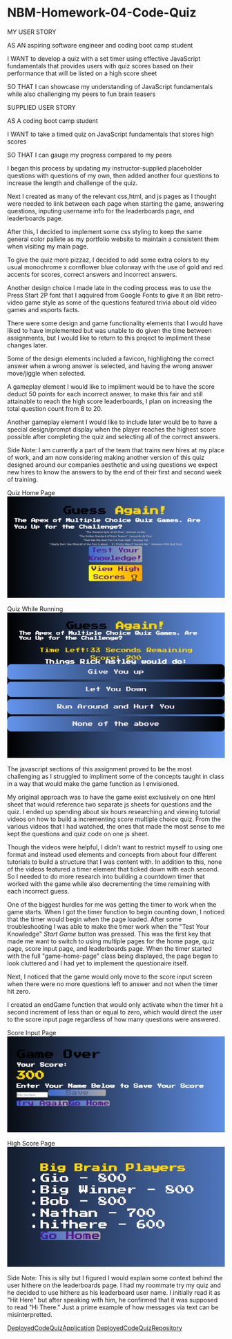 # NBM-Homework-04-Code-Quiz
MY USER STORY 

AS AN aspiring software engineer and coding boot camp student

I WANT to develop a quiz with a set timer using effective JavaScript fundamentals that provides users with quiz scores based on their performance that will be listed on a high score sheet

SO THAT I can showcase my understanding of JavaScript fundamentals while also challenging my peers to fun brain teasers

SUPPLIED USER STORY

AS A coding boot camp student

I WANT to take a timed quiz on JavaScript fundamentals that stores high scores

SO THAT I can gauge my progress compared to my peers

I began this process by updating my instructor-supplied placeholder questions with questions of my own, then added another four questions to increase the length and challenge of the quiz.

Next I created as many of the relevant css,html, and js pages as I thought were needed to link between each page when starting the game, answering questions, inputing username info for the leaderboards page, and leaderboards page.

After this, I decided to implement some css styling to keep the same general color pallete as my portfolio website to maintain a consistent them when visiting my main page.

To give the quiz more pizzaz, I decided to add some extra colors to my usual monochrome x cornflower blue colorway with the use of gold and red accents for scores, correct answers and incorrect answers.

Another design choice I made late in the coding process was to use the Press Start 2P font that I aqquired from Google Fonts to give it an 8bit retro-video game style as some of the questions featured trivia about old video games and esports facts.

There were some design and game functionality elements that I would have liked to have implemented but was unable to do given the time between assignments, but I would like to return to this project to impliment these changes later.

Some of the design elements included a favicon, highlighting the correct answer when a wrong answer is selected, and having the wrong answer move/jiggle when selected.

A gameplay element I would like to impliment would be to have the score deduct 50 points for each incorrect answer, to make this fair and still attainable to reach the high score leaderboards, I plan on increasing the total question count from 8 to 20.

Another gameplay element I would like to include later would be to have a special design/prompt display when the player reaches the highest score possible after completing the quiz and selecting all of the correct answers.

Side Note: I am currently a part of the team that trains new hires at my place of work, and am now considering making another version of this quiz designed around our companies aesthetic and using questions we expect new hires to know the answers to by the end of their first and second week of training.

Quiz Home Page
![DeployedQuizMainPage](./assets/images/main-page.png "Main Page")

Quiz While Running
![DeployedQuizWhileRunning](./assets/images/running-quiz-page.png "Running the Quiz")

The javascript sections of this assignment proved to be the most challenging as I struggled to impliment some of the concepts taught in class in a way that would make the game function as I envisioned. 

My original approach was to have the game exist exclusively on one html sheet that would reference two separate js sheets for questions and the quiz. I ended up spending about six hours researching and viewing tutorial videos on how to build a incrementing score multiple choice quiz. From the various videos that I had watched, the ones that made the most sense to me kept the questions and quiz code on one js sheet. 

Though the videos were helpful, I didn't want to restrict myself to using one format and instead used elements and concepts from about four different tutorials to build a structure that I was content with. In addition to this, none of the videos featured a timer element that ticked down with each second. So I needed to do more research into building a countdown timer that worked with the game while also decrementing the time remaining with each incorrect guess.

One of the biggest hurdles for me was getting the timer to work when the game starts. When I got the timer function to begin counting down, I noticed that the timer would begin when the page loaded. After some troubleshooting I was able to make the timer work when the "Test Your Knowledge" *Start Game* button was pressed. This was the first key that made me want to switch to using multiple pages for the home page, quiz page, score input page, and leaderboards page. When the timer started with the full "game-home-page" class being displayed, the page began to look cluttered and I had yet to implement the questionaire itself.

Next, I noticed that the game would only move to the score input screen when there were no more questions left to answer and not when the timer hit zero. 

I created an endGame function that would only activate when the timer hit a second increment of less than or equal to zero, which would direct the user to the score input page regardless of how many questions were answered.

Score Input Page
![DeployedScoreInputPage](./assets/images/score-input-page.png "Score Input Page")

High Score Page
![DeployedHighScorePage](./assets/images/high-score-page.png "High Score Leaderboard")

Side Note: This is silly but I figured I would explain some context behind the user hithere on the leaderboards page. I had my roommate try my quiz and he decided to use hithere as his leaderboard user name. I initially read it as "Hit Here" but after speaking with him, he confirmed that it was supposed to read "Hi There." Just a prime example of how messages via text can be misinterpretted. 



[DeployedCodeQuizApplication](https://nathanmilburn.github.io/NBM-Homework-04-Code-Quiz/)
[DeployedCodeQuizRepository](https://github.com/NathanMilburn/NBM-Homework-04-Code-Quiz.git)
